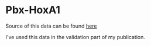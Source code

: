 # Pbx-HoxA1

Source of this data can be found [here](https://www.ncbi.nlm.nih.gov/geo/download/?acc=GSE98652&format=file&file=GSE98652%5FPbx%5FHOXA1%5Fhum%5Ffiltered%5Frel%5Faffinity%5Ftable%5FLibU%5Fvs%5FLibM%2Etxt%2Egz)

I've used this data in the validation part of my publication.

